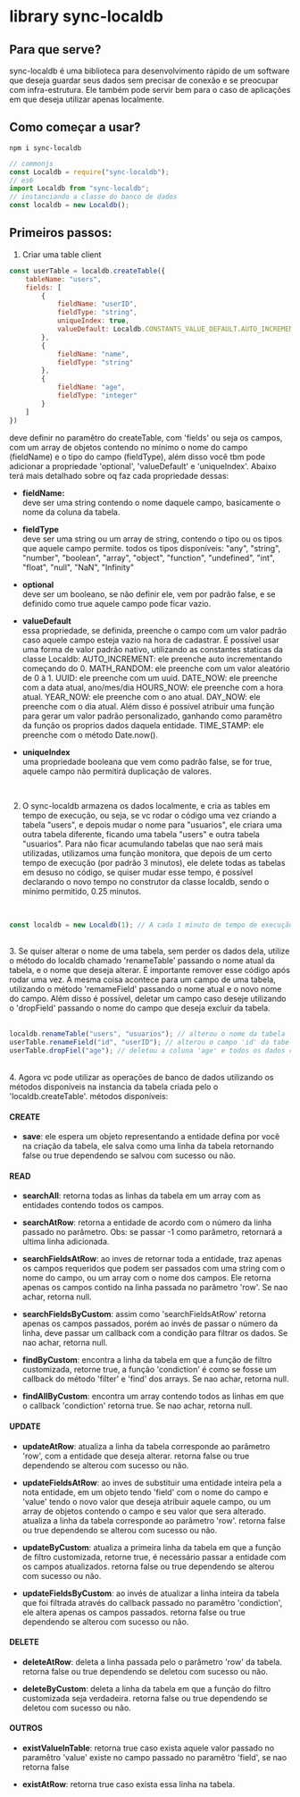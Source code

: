 # library sync-localdb

## Para que serve?
sync-localdb é uma biblioteca para desenvolvimento rápido de um software que deseja guardar seus dados sem precisar de conexão e se preocupar com infra-estrutura.
Ele também pode servir bem para o caso de aplicações em que deseja utilizar apenas localmente.

## Como começar a usar?

```shell
npm i sync-localdb
```

```js
// commonjs
const Localdb = require("sync-localdb");
// es6
import Localdb from "sync-localdb";
// instanciando a classe do banco de dados
const localdb = new Localdb();
```

## Primeiros passos:

1. Criar uma table client

```js
const userTable = localdb.createTable({
    tableName: "users",
    fields: [
        {
            fieldName: "userID",
            fieldType: "string",
            uniqueIndex: true,
            valueDefault: Localdb.CONSTANTS_VALUE_DEFAULT.AUTO_INCREMENT
        },
        {
            fieldName: "name",
            fieldType: "string"
        },
        {
            fieldName: "age",
            fieldType: "integer"
        }
    ]
})
```

deve definir no paramêtro do createTable, com 'fields' ou seja os campos, com um array de objetos
contendo no mínimo o nome do campo (fieldName) e o tipo do campo (fieldType), além disso você tbm
pode adicionar a propriedade 'optional', 'valueDefault' e 'uniqueIndex'. Abaixo terá mais detalhado
sobre oq faz cada propriedade dessas:

* **fieldName:**<br>
deve ser uma string contendo o nome daquele campo, basicamente o nome da coluna da tabela.

* **fieldType**<br>
deve ser uma string ou um array de string, contendo o tipo ou os tipos que aquele campo permite.
todos os tipos disponíveis:
"any", "string", "number", "boolean", "array", "object", "function", "undefined", "int", "float", "null", "NaN", "Infinity"

* **optional**<br>
deve ser um booleano, se não definir ele, vem por padrão false, e se definido como true aquele campo
pode ficar vazio.

* **valueDefault**<br>
essa propriedade, se definida, preenche o campo com um valor padrão caso aquele campo esteja vazio na hora de cadastrar.
É possível usar uma forma de valor padrão nativo, utilizando as constantes staticas da classe Localdb:
AUTO_INCREMENT: ele preenche auto incrementando começando do 0.
MATH_RANDOM: ele preenche com um valor aleatório de 0 à 1.
UUID: ele preenche com um uuid.
DATE_NOW: ele preenche com a data atual, ano/mes/dia
HOURS_NOW: ele preenche com a hora atual.
YEAR_NOW: ele preenche com o ano atual.
DAY_NOW: ele preenche com o dia atual.
    Além disso é possível atribuir uma função para gerar um valor padrão personalizado, ganhando como paramêtro da função os proprios
dados daquela entidade.
TIME_STAMP: ele preenche com o método Date.now().

* **uniqueIndex**<br>
uma propriedade booleana que vem como padrão false, se for true, aquele campo não permitirá duplicação de valores. 
<br>

2. O sync-localdb armazena os dados localmente, e cria as tables em tempo de execução, ou seja, se vc rodar o código uma vez criando a tabela "users",
e depois mudar o nome para "usuarios", ele criara uma outra tabela diferente, ficando uma tabela "users" e outra tabela "usuarios". Para não ficar acumulando
tabelas que nao será mais utilizadas, utilizamos uma função monitora, que depois de um certo tempo de execução (por padrão 3 minutos), ele delete todas as 
tabelas em desuso no código, se quiser mudar esse tempo, é possível declarando o novo tempo no construtor da classe localdb, sendo o mínimo permitido, 0.25 minutos.
<br>  

```js
const localdb = new Localdb(1); // A cada 1 minuto de tempo de execução do código, ele apagara as tabelas em desuso
```
<br>
3. Se quiser alterar o nome de uma tabela, sem perder os dados dela, utilize o método do localdb chamado 'renameTable' passando o nome atual da tabela, e o nome que 
deseja alterar. É importante remover esse código após rodar uma vez. A mesma coisa acontece para um campo de uma tabela, utilizando o método 'remameField' passando 
o nome atual e o novo nome do campo. Além disso é possível, deletar um campo caso deseje utilizando o 'dropField' passando o nome do campo que deseja excluir da tabela.
<br><br>  

```js
localdb.renameTable("users", "usuarios"); // alterou o nome da tabela 'users' para 'usuarios'
userTable.renameField("id", "userID"); // alterou o campo 'id' da tabela contida na instancia 'userTable', renomeando para 'userID'
userTable.dropFiel("age"); // deletou a coluna 'age' e todos os dados contida nela da tabela contida na instancia 'userTable'
``` 
<br>
4. Agora vc pode utilizar as operações de banco de dados utilizando os métodos disponíveis na instancia da tabela criada pelo o 'localdb.createTable'.
métodos disponíveis:

####    CREATE

* **save**: ele espera um objeto representando a entidade defina por você na criação da tabela, ele salva como uma linha da tabela retornando false ou true
dependendo se salvou com sucesso ou não.

####    READ

* **searchAll**: retorna todas as linhas da tabela em um array com as entidades contendo todos os campos.

* **searchAtRow**: retorna a entidade de acordo com o número da linha passado no parâmetro. Obs: se passar -1 como parâmetro, retornará a ultima linha adicionada.

* **searchFieldsAtRow**: ao inves de retornar toda a entidade, traz apenas os campos requeridos que podem ser passados com uma string com o nome do campo, ou 
    um array com o nome dos campos. Ele retorna apenas os campos contido na linha passada no parâmetro 'row'. Se nao achar, retorna null.

* **searchFieldsByCustom**: assim como 'searchFieldsAtRow' retorna apenas os campos passados, porém ao invés de passar o número da linha, deve passar um callback
    com a condição para filtrar os dados. Se nao achar, retorna null.

* **findByCustom**: encontra a linha da tabela em que a função de filtro customizada, retorne true, a função 'condiction' é como se fosse um callback do método 'filter'
    e 'find' dos arrays. Se nao achar, retorna null.

* **findAllByCustom**: encontra um array contendo todos as linhas em que o callback 'condiction' retorna true. Se nao achar, retorna null.

####     UPDATE

* **updateAtRow**: atualiza a linha da tabela corresponde ao parâmetro 'row', com a entidade que deseja alterar. retorna false ou true
    dependendo se alterou com sucesso ou não.

* **updateFieldsAtRow**: ao inves de substituir uma entidade inteira pela a nota entidade, em um objeto tendo 'field' com o nome do campo e 'value' tendo o novo valor
    que deseja atribuir aquele campo, ou um array de objetos contendo o campo e seu valor que sera alterado. atualiza a linha da tabela corresponde ao parâmetro 'row'.
    retorna false ou true dependendo se alterou com sucesso ou não.

* **updateByCustom**: atualiza a primeira linha da tabela em que a função de filtro customizada, retorne true, é necessário passar a entidade com os campos atualizados. 
    retorna false ou true dependendo se alterou com sucesso ou não.

* **updateFieldsByCustom**: ao invés de atualizar a linha inteira da tabela que foi filtrada através do callback passado no paramêtro 'condiction', ele altera apenas os
    campos passados. retorna false ou true dependendo se alterou com sucesso ou não.

####     DELETE

* **deleteAtRow**: deleta a linha passada pelo o parâmetro 'row' da tabela. retorna false ou true dependendo se deletou com sucesso ou não.

* **deleteByCustom**: deleta a linha da tabela em que a função do filtro customizada seja verdadeira. retorna false ou true dependendo se deletou com sucesso ou não.

####    OUTROS

* **existValueInTable**: retorna true caso exista aquele valor passado no paramêtro 'value' existe no campo passado no paramêtro 'field', se nao retorna false

* **existAtRow**: retorna true caso exista essa linha na tabela.

